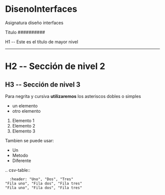 # DisenoInterfaces
Asignatura diseño interfaces


Titulo
##########

H1 -- Este es el título de mayor nivel
**************************************

H2 -- Sección de nivel 2
=========================

H3 -- Sección de nivel 3
------------------------

Para negrita y cursiva **utilizaremos** los asteriscos dobles o simples

* un elemento
* otro elemento

1. Elemento 1
2. Elemento 2
3. Elemento 3

Tambien se puede usar:
- Un
- Metodo
- Diferente


.. csv-table:: 

      :header: "Uno", "Dos", "Tres"  
    "Fila uno", "Fila dos", "Fila tres"  
    "Fila uno", "Fila dos", "Fila tres"
